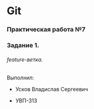 # Git

### Практическая работа №7

### Задание 1.

###### feature-ветка. 

Выполнил:

* Усков Владислав Сергеевич

* УВП-313